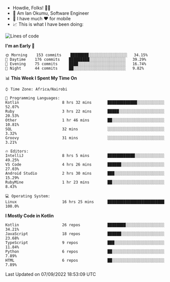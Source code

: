 
* Howdie, Folks! 👋🤓
* 🤪 Am Ian Okumu, Software Engineer
* 📱 I have much ❤️ for mobile
* 📈 This is what I have been doing:
  
<!-- <a href="https://otsembo.github.io/OtsemboPortfolio/" style="margin-right:.5%; margin-top=.5%;">
  <img align="center" src="https://github-readme-stats.vercel.app/api/top-langs/?username=otsembo&layout=compact" />
</a> -->

<!--START_SECTION:waka-->
![Lines of code](https://img.shields.io/badge/From%20Hello%20World%20I%27ve%20Written-701%20Thousand%20lines%20of%20code-blue)

**I'm an Early 🐤** 

```text
🌞 Morning    153 commits    ████████░░░░░░░░░░░░░░░░░   34.15% 
🌆 Daytime    176 commits    █████████░░░░░░░░░░░░░░░░   39.29% 
🌃 Evening    75 commits     ████░░░░░░░░░░░░░░░░░░░░░   16.74% 
🌙 Night      44 commits     ██░░░░░░░░░░░░░░░░░░░░░░░   9.82%

```


📊 **This Week I Spent My Time On** 

```text
⌚︎ Time Zone: Africa/Nairobi

💬 Programming Languages: 
Kotlin                   8 hrs 32 mins       █████████████░░░░░░░░░░░░   52.07% 
Ruby                     3 hrs 22 mins       █████░░░░░░░░░░░░░░░░░░░░   20.53% 
Other                    1 hr 46 mins        ██░░░░░░░░░░░░░░░░░░░░░░░   10.81% 
SQL                      32 mins             ░░░░░░░░░░░░░░░░░░░░░░░░░   3.32% 
Groovy                   31 mins             ░░░░░░░░░░░░░░░░░░░░░░░░░   3.21%

🔥 Editors: 
IntelliJ                 8 hrs 5 mins        ████████████░░░░░░░░░░░░░   49.25% 
VS Code                  4 hrs 26 mins       ██████░░░░░░░░░░░░░░░░░░░   27.03% 
Android Studio           2 hrs 30 mins       ███░░░░░░░░░░░░░░░░░░░░░░   15.29% 
RubyMine                 1 hr 23 mins        ██░░░░░░░░░░░░░░░░░░░░░░░   8.43%

💻 Operating System: 
Linux                    16 hrs 25 mins      █████████████████████████   100.0%

```

**I Mostly Code in Kotlin** 

```text
Kotlin                   26 repos            ████████░░░░░░░░░░░░░░░░░   34.21% 
JavaScript               18 repos            ██████░░░░░░░░░░░░░░░░░░░   23.68% 
TypeScript               9 repos             ███░░░░░░░░░░░░░░░░░░░░░░   11.84% 
Python                   6 repos             ██░░░░░░░░░░░░░░░░░░░░░░░   7.89% 
HTML                     6 repos             ██░░░░░░░░░░░░░░░░░░░░░░░   7.89%

```



 Last Updated on 07/09/2022 18:53:09 UTC
<!--END_SECTION:waka-->

<br />
<br />
<br />
<br />
<br />
  
  </div>
<!---
otsembo/otsembo is a ✨ special ✨ repository because its `README.md` (this file) appears on your GitHub profile.
You can click the Preview link to take a look at your changes.
--->
